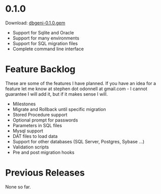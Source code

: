 # 0.1.0

Download: [dbgeni-0.1.0.gem](/downloads/dbgeni-0.1.0.gem)

 * Support for Sqlite and Oracle
 * Support for many environments
 * Support for SQL migration files
 * Complete command line interface

# Feature Backlog

These are some of the features I have planned. If you have an idea for a feature let me know at stephen dot odonnell at gmail.com - I cannot guarantee I will add it, but if it makes sense I will.

 * Milestones
 * Migrate and Rollback until specific migration
 * Stored Procedure support
 * Optional prompt for passwords
 * Parameters in SQL files
 * Mysql support
 * DAT files to load data
 * Support for other databases (SQL Server, Postgres, Sybase ...)
 * Validation scripts
 * Pre and post migration hooks

# Previous Releases

None so far.